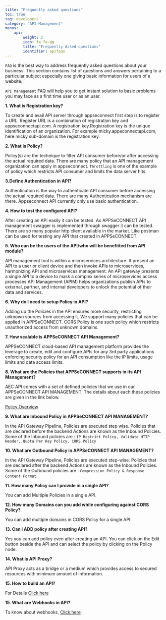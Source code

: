 ```yaml
---
title: "Frequently asked questions"
toc: true
tag: developers
category: "API-Management"
menus: 
    api:
        weight: 2
        icon: fa fa-gg
        title: "Frequently Asked questions" 
        identifier: apifaqs 
---
```

`FAQ` is the best way to address frequently asked questions about your business. This section contains list of questions and answers pertaining to a particular subject especially one giving basic information for users of a website. 

`API Management` FAQ will help you to get instant solution to basic problems you may face as a first time user or as an user.

**1. What is Registration key?**
 
To create and avail API server through appseconnect first step is to register a URL. Register URL is a combination of registration key and appseconnectapi.com. A registration key.Registration key is the unique identification of an organization. For example micky.appeconnectapi.com, here micky sub-domain is  the registration key. 

**2. What is Policy?** 

Policy(s) are the technique to filter API consumer before/or after accessing the actual required data. There are many policy that an API management organization can apply in appseconnect. `Throttling` is one of the example of policy which restricts API consumer and limits the data server hits.  

**3.Define Authentication in API?**
 
Authentication is the way to authenticate API consumer before accessing the actual required data. There are many Authentication mechanism are there. Appseconnect API currently only use basic authentication. 

**4. How to test the configured API?**

After creating an API easily it can be tested. As APPSeCONNECT API management swagger is implemented through swagger it can be tested. There are so many popular http client available in the market. Like postman can be used for testing any API that created in APPSeCONNECT. 

**5. Who can be the users of the API/who will be benefitted from API module?**

API management tool is within a microservices architecture. It present an API to a user or client device and then invoke APIs to microservices, harmonizing API and microservices management. 
An API gateway presents a single API to a device to mask a complex series of microservices access processes
API Management (APIM) helps organizations publish APIs to external, partner, and internal developers to unlock the potential of their data and services.

**6. Why do I need to setup Policy in API?** 

Adding up the Policies in the API ensures more security, restricting unknown sources from accessing it. We support many policies that can be applied in APPSeCONNECT. CORS Policy is one such policy which restricts unauthorized access from unknown domains.

**7. How scalable is APPSeCONNECT API Management?**

APPSeCONNECT cloud-based API management platform provides the leverage to create, edit and configure APIs for any 3rd party applications enforcing security policy for an API consumption like the IP limits, usage limits and data access limits.


**8. What are the Policies that APPSeCONNECT supports in its API Management?**

AEC API comes with a set of defined policies that we use in our APPSeCONNECT API MANAGEMENT. The details about each these policies are given in the link below.

[Policy Overview](/api-management/policies/)

**9. What are Inbound Policy in APPSeCONNECT API MANAGEMENT?**

In the API Gateway Pipeline, Policies are executed step wise. Policies that are declared before the backend Actions are known as the Inbound Policies. Some of the Inbound policies are : `IP Restrict Policy, Validate HTTP Header, Quota Per Key Policy, CORS Policy`


**10. What are Outbound Policy in APPSeCONNECT API MANAGEMENT?**

In the API Gateway Pipeline, Policies are executed step-wise. Policies that are declared after the backend Actions are known as the Inbound Policies. Some of the Outbound policies are : `Compression Policy & Response Content Format`.

**11. How many Policy can I provide in a single API?** 

You can add Multiple Policies in a single API.

**12. How many Domains can you add while configuring against CORS Policy?**

You can add multiple domains in CORS Policy for a single API.

**13. Can I ADD policy after creating API?**

Yes you can add policy even after creating an API. You can click on the Edit button beside the API and can select the policy by clicking on the Policy node.

**14. What is API Proxy?**

API Proxy acts as a bridge or a medium which provides access to secured resources with minimum amount of information. 


**15. How to build an API?**

For Details [Click here](/api-management/quickstart-guides-to-api-management/)

**15. What are Webhooks in API?**

To know about webhooks, [Click here](/api-management/steps-to-create-webhook-endpoint/)



